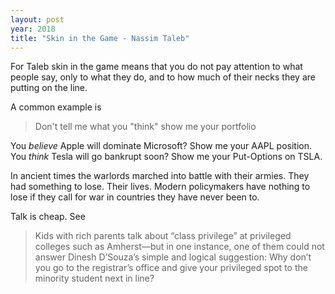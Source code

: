 ```yaml
---
layout: post
year: 2018
title: "Skin in the Game - Nassim Taleb"
---
```


For Taleb skin in the game means that you do not pay attention to what people say, only to what they do, and to how much of their necks they are putting on the line.

A common example is

> Don't tell me what you "think" show me your portfolio

You _believe_ Apple will dominate Microsoft? Show me your AAPL position. You _think_ Tesla will go bankrupt soon? Show me your Put-Options on TSLA.

In ancient times the warlords marched into battle with their armies. They had something to lose. Their lives. Modern policymakers have nothing to lose if they call for war in countries they have never been to.

Talk is cheap. See

> Kids with rich parents talk about “class privilege” at privileged colleges such as Amherst—but in one instance, one of them could not answer Dinesh D’Souza’s simple and logical suggestion: Why don’t you go to the registrar’s office and give your privileged spot to the minority student next in line?

